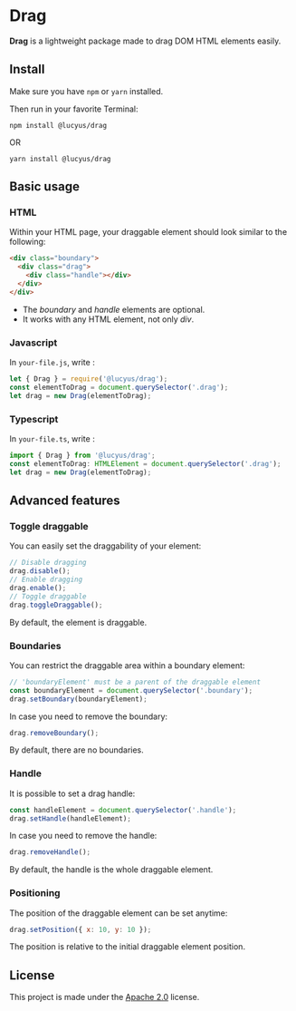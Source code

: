 # Drag
**Drag** is a lightweight package made to drag DOM HTML elements easily.

## Install

Make sure you have `npm` or `yarn` installed.

Then run in your favorite Terminal:

`npm install @lucyus/drag`

OR

`yarn install @lucyus/drag`

## Basic usage

### HTML

Within your HTML page, your draggable element should look similar to the following:
```html
<div class="boundary">
  <div class="drag">
    <div class="handle"></div>
  </div>
</div>
```
* The *boundary* and *handle* elements are optional.
* It works with any HTML element, not only *div*.

### Javascript

In `your-file.js`, write :
```js
let { Drag } = require('@lucyus/drag');
const elementToDrag = document.querySelector('.drag');
let drag = new Drag(elementToDrag);
```

### Typescript 
In `your-file.ts`, write :
```ts
import { Drag } from '@lucyus/drag';
const elementToDrag: HTMLElement = document.querySelector('.drag');
let drag = new Drag(elementToDrag);
```

## Advanced features

### Toggle draggable

You can easily set the draggability of your element:
```js
// Disable dragging
drag.disable();
// Enable dragging
drag.enable();
// Toggle draggable
drag.toggleDraggable();
```
By default, the element is draggable.

### Boundaries

You can restrict the draggable area within a boundary element:
```js
// 'boundaryElement' must be a parent of the draggable element
const boundaryElement = document.querySelector('.boundary');
drag.setBoundary(boundaryElement);
```
In case you need to remove the boundary:
```js
drag.removeBoundary();
```
By default, there are no boundaries.

### Handle

It is possible to set a drag handle:
```js
const handleElement = document.querySelector('.handle');
drag.setHandle(handleElement);
```
In case you need to remove the handle:
```js
drag.removeHandle();
```
By default, the handle is the whole draggable element.

### Positioning

The position of the draggable element can be set anytime:
```js
drag.setPosition({ x: 10, y: 10 });
```
The position is relative to the initial draggable element position.

## License

This project is made under the [Apache 2.0](./LICENSE) license.
